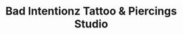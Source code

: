 ---
title: "Bad Intentionz Tattoo & Piercings Studio"
url: /newark/bad-intentionz-tattoo-und-piercings-studio/
shop: Tattoo
---